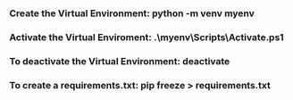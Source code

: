 ### Create the Virtual Environment: python -m venv myenv
### Activate the Virtual Enviroment: .\myenv\Scripts\Activate.ps1
### To deactivate the Virtual Environment: deactivate
### To create a requirements.txt: pip freeze > requirements.txt
